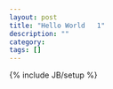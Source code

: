 ```yaml
---
layout: post
title: "Hello World   1"
description: ""
category: 
tags: []
---
```

{% include JB/setup %}

